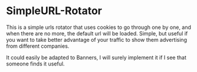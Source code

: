 # SimpleURL-Rotator
This is a simple urls rotator that uses cookies to go through one by one, and when there are no more, the default url will be loaded. Simple, but useful if you want to take better advantage of your traffic to show them advertising from different companies.

It could easily be adapted to Banners, I will surely implement it if I see that someone finds it useful.
